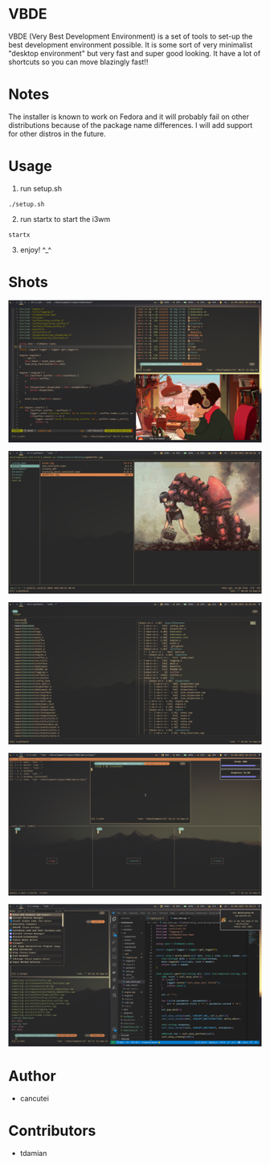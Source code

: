 # VBDE

VBDE (Very Best Development Environment) is a set of tools to set-up the best
development environment possible. It is some sort of very minimalist 
"desktop environment" but very fast and super good looking. It have a lot of
shortcuts so you can move blazingly fast!!

# Notes

The installer is known to work on Fedora and it will probably fail
on other distributions because of the package name differences. I will
add support for other distros in the future.

# Usage

1. run setup.sh
```
./setup.sh
```
2. run startx to start the i3wm
```
startx
```
3. enjoy! ^_^

# Shots

![lofi](./shots/lofi.png?raw=true "Lofi")

![ranger](./shots/ranger_preview.png?raw=true "ranger")

![fzf](./shots/fzf.png?raw=true "fzf")

![tmux](./shots/tmux.png?raw=true, "tmux")

![code](./shots/code.png?raw=true, "code")

# Author
- cancutei

# Contributors
- tdamian